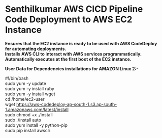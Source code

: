 # Senthilkumar AWS CICD Pipeline Code Deployment to AWS EC2 Instance
<b> Ensures that the EC2 instance is ready to be used with AWS CodeDeploy for automating deployments.<br>
    Installs AWS CLI to interact with AWS services programmatically.<br>
    Automatically executes at the first boot of the EC2 instance. </b>


<b>User Data for Dependencies installations for AMAZON Linux 2:-</b>

#!/bin/bash<br />
sudo yum -y update<br />
sudo yum -y install ruby<br />
sudo yum -y install wget<br />
cd /home/ec2-user<br />
wget https://aws-codedeploy-ap-south-1.s3.ap-south-1.amazonaws.com/latest/install<br />
sudo chmod +x ./install<br />
sudo ./install auto<br />
sudo yum install -y python-pip<br />
sudo pip install awscli<br />

